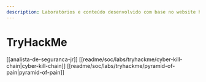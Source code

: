 ```yaml
---
description: Laboratórios e conteúdo desenvolvido com base no website https://tryhackme.com
---
```


# TryHackMe

[[analista-de-seguranca-jr]]
[[readme/soc/labs/tryhackme/cyber-kill-chain|cyber-kill-chain]]
[[readme/soc/labs/tryhackme/pyramid-of-pain|pyramid-of-pain]]
